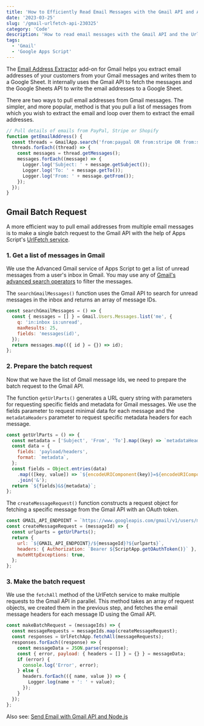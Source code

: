 ```yaml
---
title: 'How to Efficiently Read Email Messages with the Gmail API and Apps Script'
date: '2023-03-25'
slug: '/gmail-urlfetch-api-230325'
category: 'Code'
description: 'How to read email messages with the Gmail API and the UrlFetch service of Apps Script'
tags:
  - 'Gmail'
  - 'Google Apps Script'
---
```


The [Email Address Extractor](https://workspace.google.com/marketplace/app/email_address_extractor/1045030766919) add-on for Gmail helps you extract email addresses of your customers from your Gmail messages and writes them to a Google Sheet. It internally uses the Gmail API to fetch the messages and the Google Sheets API to write the email addresses to a Google Sheet.

There are two ways to pull email addresses from Gmail messages. The simpler, and more popular, method is that you pull a list of messages from which you wish to extract the email and loop over them to extract the email addresses.

```js
// Pull details of emails from PayPal, Stripe or Shopify
function getEmailAddress() {
  const threads = GmailApp.search('from:paypal OR from:stripe OR from:shopify newer_than:2d', 0, 10);
  threads.forEach((thread) => {
    const messages = thread.getMessages();
    messages.forEach((message) => {
      Logger.log('Subject: ' + message.getSubject());
      Logger.log('To: ' + message.getTo());
      Logger.log('From: ' + message.getFrom());
    });
  });
}
```

## Gmail Batch Request

A more efficient way to pull email addresses from multiple email messages is to make a single batch request to the Gmail API with the help of Apps Script's [UrlFetch service](/urlfetch).

### 1. Get a list of messages in Gmail

We use the Advanced Gmail service of Apps Script to get a list of unread messages from a user's inbox in Gmail. You may use any of [Gmail's advanced search operators](/gmail-search-4355) to filter the messages.

The `searchGmailMessages()` function uses the Gmail API to search for unread messages in the inbox and returns an array of message IDs.

```js
const searchGmailMessages = () => {
  const { messages = [] } = Gmail.Users.Messages.list('me', {
    q: 'in:inbox is:unread',
    maxResults: 25,
    fields: 'messages(id)',
  });
  return messages.map(({ id } = {}) => id);
};
```

### 2. Prepare the batch request

Now that we have the list of Gmail message Ids, we need to prepare the batch request to the Gmail API.

The function `getUrlParts()` generates a URL query string with parameters for requesting specific fields and metadata for Gmail messages. We use the fields parameter to request minimal data for each message and the `metadataHeaders` parameter to request specific metadata headers for each message.

```js
const getUrlParts = () => {
  const metadata = ['Subject', 'From', 'To'].map((key) => `metadataHeaders=${key}`).join('&');
  const data = {
    fields: 'payload/headers',
    format: `metadata`,
  };
  const fields = Object.entries(data)
    .map(([key, value]) => `${encodeURIComponent(key)}=${encodeURIComponent(value)}`)
    .join('&');
  return `${fields}&${metadata}`;
};
```

The `createMessageRequest()` function constructs a request object for fetching a specific message from the Gmail API with an OAuth token.

```js
const GMAIL_API_ENDPOINT = `https://www.googleapis.com/gmail/v1/users/me/messages`;
const createMessageRequest = (messageId) => {
  const urlparts = getUrlParts();
  return {
    url: `${GMAIL_API_ENDPOINT}/${messageId}?${urlparts}`,
    headers: { Authorization: `Bearer ${ScriptApp.getOAuthToken()}` },
    muteHttpExceptions: true,
  };
};
```

### 3. Make the batch request

We use the `fetchAll` method of the UrlFetch service to make multiple requests to the Gmail API in parallel. This method takes an array of request objects, we created them in the previous step, and fetches the email message headers for each message ID using the Gmail API.

```js
const makeBatchRequest = (messageIds) => {
  const messageRequests = messageIds.map(createMessageRequest);
  const responses = UrlFetchApp.fetchAll(messageRequests);
  responses.forEach((response) => {
    const messageData = JSON.parse(response);
    const { error, payload: { headers = [] } = {} } = messageData;
    if (error) {
      console.log('Error', error);
    } else {
      headers.forEach(({ name, value }) => {
        Logger.log(name + ': ' + value);
      });
    }
  });
};
```

Also see: [Send Email with Gmail API and Node.js](/google-api-service-account-220405)
